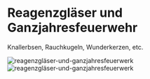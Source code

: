 # Reagenzgläser und Ganzjahresfeuerwehr

Knallerbsen, Rauchkugeln, Wunderkerzen, etc.

![reagenzgläser-und-ganzjahresfeuerwerk](P1940844.JPG)
![reagenzgläser-und-ganzjahresfeuerwerk](P1940846.JPG)
